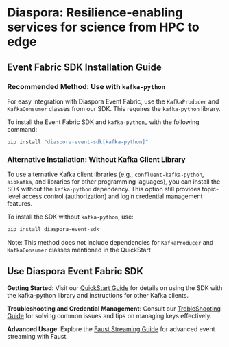 # Diaspora: Resilience-enabling services for science from HPC to edge

## Event Fabric SDK Installation Guide
### Recommended Method: Use with `kafka-python`
For easy integration with Diaspora Event Fabric, use the `KafkaProducer` and `KafkaConsumer` classes from our SDK. This requires the `kafka-python` library.

To install the Event Fabric SDK and `kafka-python,` with the following command:
```bash
pip install "diaspora-event-sdk[kafka-python]"
```

### Alternative Installation: Without Kafka Client Library
To use alternative Kafka client libraries (e.g., `confluent-kafka-python`, `aiokafka`, and libraries for other programming laguages), you can install the SDK without the `kafka-python` dependency. This option still provides topic-level access control (authorization) and login credential management features.

To install the SDK without `kafka-python`, use:
```bash
pip install diaspora-event-sdk
```
Note: This method does not include dependencies for `KafkaProducer` and `KafkaConsumer` classes mentioned in the QuickStart

## Use Diaspora Event Fabric SDK

**Getting Started**: Visit our [QuickStart Guide](docs/quickstart.md) for details on using the SDK with the kafka-python library and instructions for other Kafka clients.

**Troubleshooting and Credential Management**: Consult our [TrobleShooting Guide](docs/troubleshooting.md) for solving common issues and tips on managing keys effectively.

**Advanced Usage**: Explore the [Faust Streaming Guide](docs/faust_weather_app.md) for advanced event streaming with Faust.

